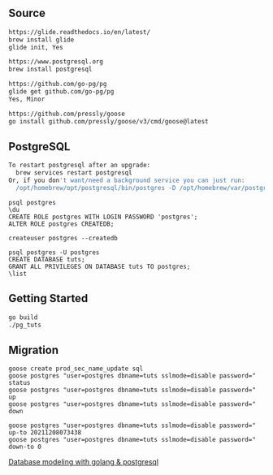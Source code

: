 ## Source
```bash
https://glide.readthedocs.io/en/latest/
brew install glide
glide init, Yes

https://www.postgresql.org
brew install postgresql

https://github.com/go-pg/pg
glide get github.com/go-pg/pg
Yes, Minor

https://github.com/pressly/goose
go install github.com/pressly/goose/v3/cmd/goose@latest
```

## PostgreSQL
```bash
To restart postgresql after an upgrade:
  brew services restart postgresql
Or, if you don't want/need a background service you can just run:
  /opt/homebrew/opt/postgresql/bin/postgres -D /opt/homebrew/var/postgres
```

```
psql postgres
\du
CREATE ROLE postgres WITH LOGIN PASSWORD 'postgres';
ALTER ROLE postgres CREATEDB;

createuser postgres --createdb

psql postgres -U postgres
CREATE DATABASE tuts;
GRANT ALL PRIVILEGES ON DATABASE tuts TO postgres;
\list
```

## Getting Started
```bash
go build
./pg_tuts
```

## Migration
```
goose create prod_sec_name_update sql
goose postgres "user=postgres dbname=tuts sslmode=disable password=" status
goose postgres "user=postgres dbname=tuts sslmode=disable password=" up
goose postgres "user=postgres dbname=tuts sslmode=disable password=" down

goose postgres "user=postgres dbname=tuts sslmode=disable password=" up-to 20211208073438
goose postgres "user=postgres dbname=tuts sslmode=disable password=" down-to 0
```

[Database modeling with golang & postgresql](https://www.udemy.com/share/101Kxy3@X5JPGJLhp6QRowThaa97m9BKLFNgpBY2CcBnYs5zrS7ugEOhbCZpaIxJEQJX-V9E/)